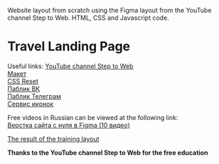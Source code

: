 Website layout from scratch using the Figma layout from the YouTube channel Step to Web. HTML, CSS and Javascript code.  

# Travel Landing Page #  

Useful links:
[YouTube channel Step to Web](https://www.youtube.com/channel/UChb6d9b2c3U4-ZnUkT4h5BQ/featured)  
[Макет](https://www.figma.com/file/ClPSP7KCU1NbvxMXA914hlFk/travel-landing-page-jacobvoyles?node-id=0%3A1)  
[CSS Reset](https://gist.github.com/DavidWells/18e73022e723037a50d6)  
[Паблик ВК](https://vk.com/steptooweb)  
[Паблик Телеграм](https://t.me/step_to_web)  
[Сервис иконок](https://www.flaticon.com)  

Free videos in Russian can be viewed at the following link:  
[Верстка сайта с нуля в Figma (10 видео)](https://www.youtube.com/watch?v=OkNfBnq_c7c&list=PL5_s7xdj2Vsw-bCx5nOZJMFIiHwRgok--)  

[The result of the training layout](https://pereguda.github.io/studying-travel-landing-page/)

**Thanks to the YouTube channel Step to Web for the free education**  
